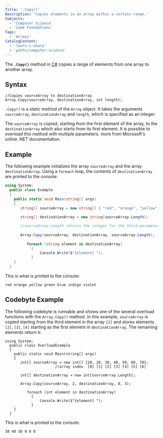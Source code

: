 ```yaml
---
Title: '.Copy()'
Description: 'Copies elements in an array within a certain range.'
Subjects:
  - 'Computer Science'
  - 'Code Foundations'
Tags:
  - 'Arrays'
CatalogContent:
  - 'learn-c-sharp'
  - 'paths/computer-science'
---
```


The **`.Copy()`** method in [C#](https://www.codecademy.com/resources/docs/c-sharp) 
copies a range of elements from one array to another array. 

## Syntax

```pseudo
//Copies sourceArray to destinationArray
Array.Copy(sourceArray, destinationArray, int length);
```

`.Copy()` is a static method of the `Array` object. It takes the arguments `sourceArray`, 
`destinationArray` and `length`, which is specified as an integer.

The `sourceArray` is copied, starting from the first element of the array, 
to the `destinationArray` which also starts from its first element. It is possible to _overload_
this method with multiple parameters.
more from Microsoft's online .NET documentation.

## Example

The following example initializes the array `sourceArray` and the array
`destinationArray`. Using a `foreach` loop,
the contents of `destinationArray` are printed
to the console:

```cs
using System;
  public class Example
  {
    public static void Main(string[] args)
    {     
       string[] sourceArray = new string[] { "red", "orange", "yellow", "green", "blue", "indigo", "violet"};
       
       string[] destinationArray = new string[sourceArray.Length];

       //sourceArray.Length returns the integer for the third parameter, length. 
                                                                                                          
       Array.Copy(sourceArray, destinationArray, sourceArray.Length);
    
          foreach (string element in destinationArray)
            {
                Console.Write($"{element} ");     
            } 
    }
  }
```

This is what is printed to the console:

```shell
red orange yellow green blue indigo violet
```

## Codebyte Example

The following codebyte is runnable and shows one of the several
overload functions with the ``Array.Copy()`` method. In this example,
`sourceArray` is copied starting from the third element in the array `[2]`
and stores elements `[2]`, `[3]`, `[4]` starting as the first element in `destinationArray`.
The remaining elements return `0`:  

```codebyte/csharp
using System;
  public class OverloadExample
  {
    public static void Main(string[] args)
    {     
       int[] sourceArray = new int[] {10, 20, 30, 40, 50, 60, 70};
                       //array index  [0] [1] [2] [3] [4] [5] [6]
       
       int[] destinationArray = new int[sourceArray.Length]; 
                                                                                                          
       Array.Copy(sourceArray, 2, destinationArray, 0, 3);
    
          foreach (int element in destinationArray)
            {
                Console.Write($"{element} ");     
            } 
    }
  }
```

This is what is printed to the console:

```shell
30 40 50 0 0 0
```
